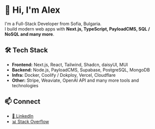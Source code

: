 # 👋 Hi, I'm Alex

I'm a Full-Stack Developer from Sofia, Bulgaria.  
I build modern web apps with **Next.js, TypeScript, PayloadCMS, SQL / NoSQL and many more**.

## 🛠 Tech Stack
- **Frontend:** Next.js, React, Tailwind, Shadcn, daisyUI, MUI  
- **Backend:** Node.js, PayloadCMS, Supabase, PostgreSQL, MongoDB
- **Infra:** Docker, Coolify / Dokploy, Vercel, Cloudflare  
- **Other:** Stripe, Weaviate, OpenAI API and many more tools and technologies

## 📫 Connect
- [💼 LinkedIn](https://www.linkedin.com/in/alexander-m-kolarov/)  
- [📊 Stack Overflow](https://stackoverflow.com/users/4367158/alexander-kolarov)  
